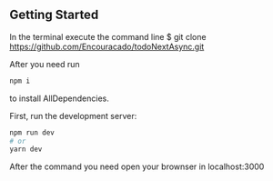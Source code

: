 

## Getting Started

In the terminal execute the command line $ git clone https://github.com/Encouracado/todoNextAsync.git

After you need run 
```bash
npm i
```
to install AllDependencies.

First, run the development server:

```bash
npm run dev
# or
yarn dev
```
After the command you need open your brownser in localhost:3000


